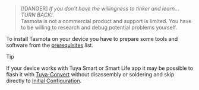 >[!DANGER]
> _If you don't have the willingness to tinker and learn... TURN BACK!._<br> Tasmota is not a commercial product and support is limited. You have to be willing to research and debug potential problems yourself.

To install Tasmota on your device you have to prepare some tools and software from the [prerequisites](Prerequisites) list.

> [!TIP]
> If your device works with Tuya Smart or Smart Life app it may be possible to flash it with [Tuya-Convert](https://github.com/ct-Open-Source/tuya-convert) without disassembly or soldering and skip directly to [Initial Configuration](initial-configuration).

